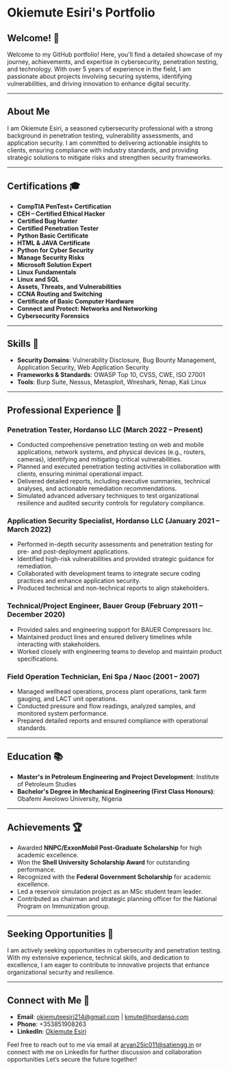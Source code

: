 # Okiemute Esiri's Portfolio

## Welcome! 👋

Welcome to my GitHub portfolio! Here, you'll find a detailed showcase of my journey, achievements, and expertise in cybersecurity, penetration testing, and technology. With over 5 years of experience in the field, I am passionate about projects involving securing systems, identifying vulnerabilities, and driving innovation to enhance digital security.

---

<div style="text-align: center;>
<img src="https://github.com/Kmute11/Portfolio/blob/main/Images/freyt.webp" width="500" height="auto">
</div>

## About Me

I am Okiemute Esiri, a seasoned cybersecurity professional with a strong background in penetration testing, vulnerability assessments, and application security. I am committed to delivering actionable insights to clients, ensuring compliance with industry standards, and providing strategic solutions to mitigate risks and strengthen security frameworks.

---

## Certifications 🎓

- **CompTIA PenTest+ Certification**
- **CEH – Certified Ethical Hacker**
- **Certified Bug Hunter**
- **Certified Penetration Tester**
- **Python Basic Certificate**
- **HTML & JAVA Certificate**
- **Python for Cyber Security**
- **Manage Security Risks**
- **Microsoft Solution Expert**
- **Linux Fundamentals**
- **Linux and SQL**
- **Assets, Threats, and Vulnerabilities**
- **CCNA Routing and Switching**
- **Certificate of Basic Computer Hardware**
- **Connect and Protect: Networks and Networking**
- **Cybersecurity Forensics**

---

## Skills 🔧

- **Security Domains**: Vulnerability Disclosure, Bug Bounty Management, Application Security, Web Application Security
- **Frameworks & Standards**: OWASP Top 10, CVSS, CWE, ISO 27001
- **Tools**: Burp Suite, Nessus, Metasploit, Wireshark, Nmap, Kali Linux

---

## Professional Experience 💼

### Penetration Tester, Hordanso LLC (March 2022 – Present)

- Conducted comprehensive penetration testing on web and mobile applications, network systems, and physical devices (e.g., routers, cameras), identifying and mitigating critical vulnerabilities.
- Planned and executed penetration testing activities in collaboration with clients, ensuring minimal operational impact.
- Delivered detailed reports, including executive summaries, technical analyses, and actionable remediation recommendations.
- Simulated advanced adversary techniques to test organizational resilience and audited security controls for regulatory compliance.

### Application Security Specialist, Hordanso LLC (January 2021 – March 2022)

- Performed in-depth security assessments and penetration testing for pre- and post-deployment applications.
- Identified high-risk vulnerabilities and provided strategic guidance for remediation.
- Collaborated with development teams to integrate secure coding practices and enhance application security.
- Produced technical and non-technical reports to align stakeholders.

### Technical/Project Engineer, Bauer Group (February 2011 – December 2020)

- Provided sales and engineering support for BAUER Compressors Inc.
- Maintained product lines and ensured delivery timelines while interacting with stakeholders.
- Worked closely with engineering teams to develop and maintain product specifications.

### Field Operation Technician, Eni Spa / Naoc (2001 – 2007)

- Managed wellhead operations, process plant operations, tank farm gauging, and LACT unit operations.
- Conducted pressure and flow readings, analyzed samples, and monitored system performance.
- Prepared detailed reports and ensured compliance with operational standards.

---

## Education 📚

- **Master's in Petroleum Engineering and Project Development**: Institute of Petroleum Studies
- **Bachelor's Degree in Mechanical Engineering (First Class Honours)**: Obafemi Awolowo University, Nigeria

---

## Achievements 🏆

- Awarded **NNPC/ExxonMobil Post-Graduate Scholarship** for high academic excellence.
- Won the **Shell University Scholarship Award** for outstanding performance.
- Recognized with the **Federal Government Scholarship** for academic excellence.
- Led a reservoir simulation project as an MSc student team leader.
- Contributed as chairman and strategic planning officer for the National Program on Immunization group.

---

## Seeking Opportunities 🌟

I am actively seeking opportunities in cybersecurity and penetration testing. With my extensive experience, technical skills, and dedication to excellence, I am eager to contribute to innovative projects that enhance organizational security and resilience.

---

## Connect with Me 📧

- **Email**: [okiemuteesiri214@gmail.com](mailto:okiemuteesiri214@gmail.com) | [kmute@hordanso.com](mailto:kmute@hordanso.com)
- **Phone**: +353851908263
- **LinkedIn**: [Okiemute Esiri](https://www.linkedin.com/in/okiemute-esiri-78b857249?lipi=urn%3Ali%3Apage%3Ad_flagship3_profile_view_base_contact_details%3BusGd4uiOSNOHZweDN9w0cw%3D%3D)

Feel free to reach out to me via email at aryan25ic011@satiengg.in or connect with me on LinkedIn for further discussion and collaboration opportunities
Let’s secure the future together!



